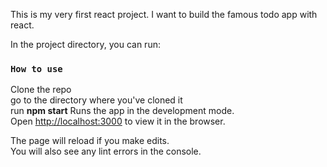 This is my very first react project. I want to build the famous todo app with react.

In the project directory, you can run:

### `How to use`

Clone the repo<br />
go to the directory where you've cloned it <br />
run <b>npm start</b>
Runs the app in the development mode.<br />
Open [http://localhost:3000](http://localhost:3000) to view it in the browser.

The page will reload if you make edits.<br />
You will also see any lint errors in the console.
